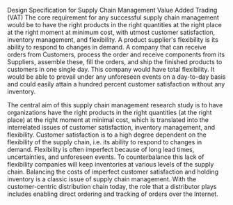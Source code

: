 Design Specification for Supply Chain Management
Value Added Trading (VAT)
The core requirement for any successful supply chain management would be to have the right products in the right quantities at the right place at the right moment at minimum cost, with utmost customer satisfaction, inventory management, and flexibility. A product supplier's flexibility is its ability to respond to changes in demand. A company that can receive orders from Customers, process the order and receive components from its Suppliers, assemble these, fill the orders, and ship the finished products to customers in one single day. This company would have total flexibility. It would be able to prevail under any unforeseen events on a day-to-day basis and could easily attain a hundred percent customer satisfaction without any inventory.

The central aim of this supply chain management research study is to have organizations have the right products in the right quantities (at the right place) at the right moment at minimal cost, which is translated into the interrelated issues of customer satisfaction, inventory management, and flexibility. Customer satisfaction is to a high degree dependent on the flexibility of the supply chain, i.e. its ability to respond to changes in demand. Flexibility is often imperfect because of long lead times, uncertainties, and unforeseen events. To counterbalance this lack of flexibility companies will keep inventories at various levels of the supply chain. Balancing the costs of imperfect customer satisfaction and holding inventory is a classic issue of supply chain management. With the customer-centric distribution chain today, the role that a distributor plays includes enabling direct ordering and tracking of orders over the Internet.
